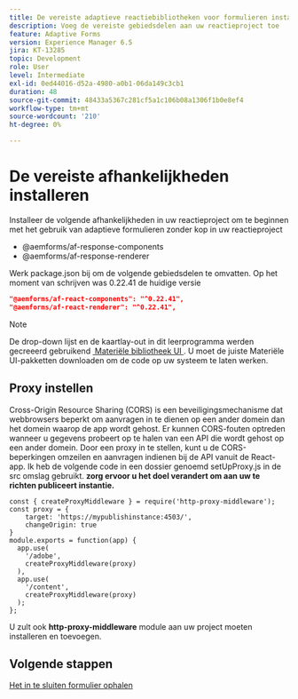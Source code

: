 ```yaml
---
title: De vereiste adaptieve reactiebibliotheken voor formulieren installeren
description: Voeg de vereiste gebiedsdelen aan uw reactieproject toe
feature: Adaptive Forms
version: Experience Manager 6.5
jira: KT-13285
topic: Development
role: User
level: Intermediate
exl-id: 0ed44016-d52a-4980-a0b1-06da149c3cb1
duration: 48
source-git-commit: 48433a5367c281cf5a1c106b08a1306f1b0e8ef4
workflow-type: tm+mt
source-wordcount: '210'
ht-degree: 0%

---
```


# De vereiste afhankelijkheden installeren

Installeer de volgende afhankelijkheden in uw reactieproject om te beginnen met het gebruik van adaptieve formulieren zonder kop in uw reactieproject

* @aemforms/af-response-components
* @aemforms/af-response-renderer

Werk package.json bij om de volgende gebiedsdelen te omvatten. Op het moment van schrijven was 0.22.41 de huidige versie

```json
"@aemforms/af-react-components": "^0.22.41",
"@aemforms/af-react-renderer": "^0.22.41",
```

>[!NOTE]
>
>De drop-down lijst en de kaartlay-out in dit leerprogramma werden gecreeerd gebruikend [&#x200B; Materiële bibliotheek UI &#x200B;](https://mui.com/). U moet de juiste Materiële UI-pakketten downloaden om de code op uw systeem te laten werken.

## Proxy instellen

Cross-Origin Resource Sharing (CORS) is een beveiligingsmechanisme dat webbrowsers beperkt om aanvragen in te dienen op een ander domein dan het domein waarop de app wordt gehost. Er kunnen CORS-fouten optreden wanneer u gegevens probeert op te halen van een API die wordt gehost op een ander domein. Door een proxy in te stellen, kunt u de CORS-beperkingen omzeilen en aanvragen indienen bij de API vanuit de React-app. Ik heb de volgende code in een dossier genoemd setUpProxy.js in de src omslag gebruikt. **zorg ervoor u het doel verandert om aan uw te richten publiceert instantie.**

```
const { createProxyMiddleware } = require('http-proxy-middleware');
const proxy = {
    target: 'https://mypublishinstance:4503/',
    changeOrigin: true
}
module.exports = function(app) {
  app.use(
    '/adobe',
    createProxyMiddleware(proxy)
  ),
  app.use(
    '/content',
    createProxyMiddleware(proxy)
  );
};
```

U zult ook **http-proxy-middleware** module aan uw project moeten installeren en toevoegen.

## Volgende stappen

[Het in te sluiten formulier ophalen](./fetch-the-form.md)
